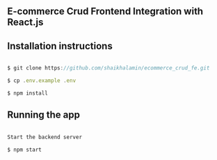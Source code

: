 ## E-commerce Crud Frontend Integration with React.js

## Installation  instructions

```javascript

$ git clone https://github.com/shaikhalamin/ecommerce_crud_fe.git

$ cp .env.example .env

$ npm install
```
## Running the app
```javascript

Start the backend server

$ npm start


```


